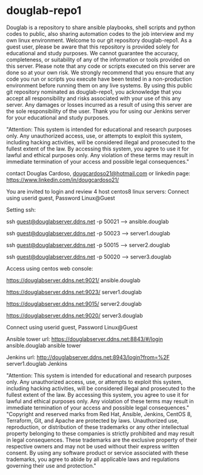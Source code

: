 # douglab-repo1
Douglab is a repository to share ansible playbooks, shell scripts and python codes to public, also sharing automation codes to the job interview and my own linux environment.
Welcome to our git repository douglab-repo1. As a guest user, please be aware that this repository is provided solely for educational and study purposes. We cannot guarantee the accuracy, completeness, or suitability of any of the information or tools provided on this server.
Please note that any code or scripts executed on this server are done so at your own risk. We strongly recommend that you ensure that any code you run or scripts you execute have been tested in a non-production environment before running them on any live systems.
By using this public git repository nominated as douglab-repo1, you acknowledge that you accept all responsibility and risks associated with your use of this any server. Any damages or losses incurred as a result of using this server are the sole responsibility of the user.
Thank you for using our Jenkins server for your educational and study purposes.

"Attention: This system is intended for educational and research purposes only. Any unauthorized access, use, or attempts to exploit this system, including hacking activities, will be considered illegal and prosecuted to the fullest extent of the law. By accessing this system, you agree to use it for lawful and ethical purposes only. Any violation of these terms may result in immediate termination of your access and possible legal consequences."


contact Douglas Cardoso, dougcardoso21@hotmail.com or linkedin page: https://www.linkedin.com/in/dougcardoso21/

You are invited to login and review 4 host centos8 linux servers:
Connect using userid guest, Password Linux@Guest

Setting ssh:

ssh guest@douglabserver.ddns.net -p 50021	--> ansible.douglab

ssh guest@douglabserver.ddns.net -p 50023	--> server1.douglab

ssh guest@douglabserver.ddns.net -p 50015	--> server2.douglab

ssh guest@douglabserver.ddns.net -p 50020	--> server3.douglab

Access using centos web console:

https://douglabserver.ddns.net:9021/	ansible.douglab	

https://douglabserver.ddns.net:9023/	server1.douglab

https://douglabserver.ddns.net:9015/	server2.douglab

https://douglabserver.ddns.net:9020/	server3.douglab	

Connect using userid guest, Password Linux@Guest

Ansible tower url: 
https://douglabserver.ddns.net:8843/#/login	ansible.douglab	ansible tower

Jenkins url:
http://douglabserver.ddns.net:8943/login?from=%2F	server1.douglab	Jenkins

"Attention: This system is intended for educational and research purposes only. Any unauthorized access, use, or attempts to exploit this system, including hacking activities, will be considered illegal and prosecuted to the fullest extent of the law. By accessing this system, you agree to use it for lawful and ethical purposes only. Any violation of these terms may result in immediate termination of your access and possible legal consequences."
"Copyright and reserved marks from Red Hat, Ansible, Jenkins, CentOS 8, Terraform, Git, and Apache are protected by laws. Unauthorized use, reproduction, or distribution of these trademarks or any other intellectual property belonging to these companies is strictly prohibited and may result in legal consequences. These trademarks are the exclusive property of their respective owners and may not be used without their express written consent. By using any software product or service associated with these trademarks, you agree to abide by all applicable laws and regulations governing their use and protection."

